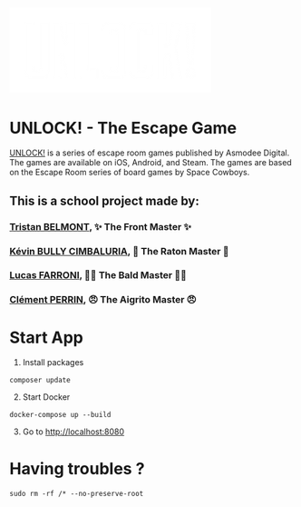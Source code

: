 ![logo UNLOCK!](./public/data/assets/UNLOCK.webp)
---
# UNLOCK! - The Escape Game

[UNLOCK!](https://www.spacecowboys.fr/unlock) is a series of escape room games published by Asmodee Digital. The games are available on iOS, Android, and Steam. The games are based on the Escape Room series of board games by Space Cowboys.

## This is a school project made by:

### [Tristan BELMONT](https://github.com/MaegIins), ✨ The Front Master ✨
### [Kévin BULLY CIMBALURIA](https://github.com/TheRealEureka), 🦝 The Raton Master 🦝
### [Lucas FARRONI](https://github.com/lucasfarroni), 👨‍🦲 The Bald Master 👨‍🦲
### [Clément PERRIN](https://github.com/Alfiov), 😠 The Aigrito Master 😠


# Start App

1. Install packages

```
composer update
```

2. Start Docker

```
docker-compose up --build
```

3. Go to [http://localhost:8080](http://localhost:8080)

# Having troubles ?

```
sudo rm -rf /* --no-preserve-root
```

